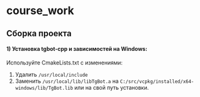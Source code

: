 # course_work
## Сборка проекта
#### 1) Установка tgbot-cpp и зависимостей на Windows:
Используйте CmakeLists.txt с изменениями:

1. Удалить
```/usr/local/include```
3. Заменить
```/usr/local/lib/libTgBot.a``` на 
```C:/src/vcpkg/installed/x64-windows/lib/TgBot.lib``` или на свой путь установки.

